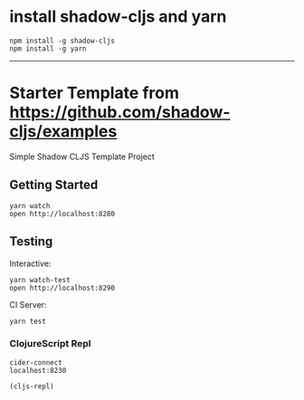 # install shadow-cljs and yarn
```
npm install -g shadow-cljs
npm install -g yarn
```

----------------
# Starter Template from https://github.com/shadow-cljs/examples

Simple Shadow CLJS Template Project

## Getting Started

```
yarn watch
open http://localhost:8280
```

## Testing

Interactive:

```
yarn watch-test
open http://localhost:8290
```

CI Server:

```
yarn test
```


### ClojureScript Repl

```
cider-connect
localhost:8230

(cljs-repl)
```
